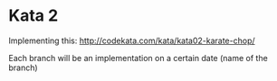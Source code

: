 # Kata 2

Implementing this: http://codekata.com/kata/kata02-karate-chop/

Each branch will be an implementation on a certain date (name of the branch)
